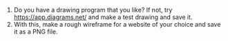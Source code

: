 1. Do you have a drawing program that you like? If not, try https://app.diagrams.net/ and make a test drawing and save it.
2. With this, make a rough wireframe for a website of your choice and save it as a PNG file.
